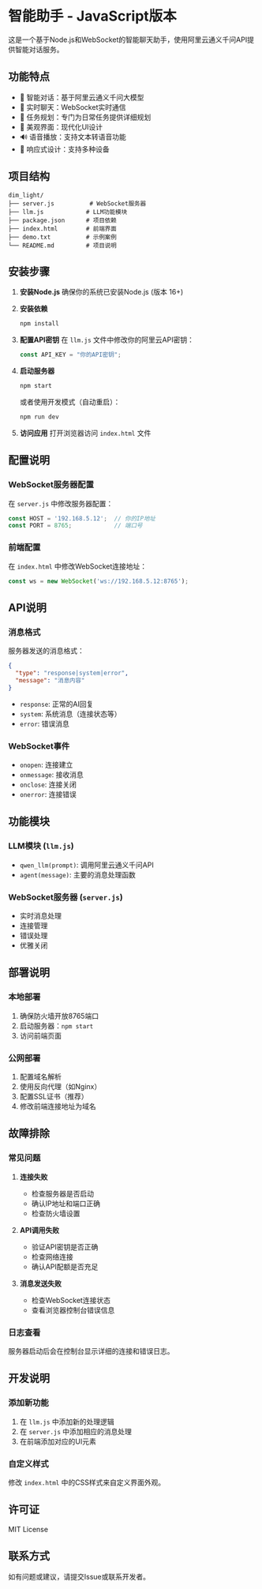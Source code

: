 # 智能助手 - JavaScript版本

这是一个基于Node.js和WebSocket的智能聊天助手，使用阿里云通义千问API提供智能对话服务。

## 功能特点

- 🤖 智能对话：基于阿里云通义千问大模型
- 💬 实时聊天：WebSocket实时通信
- 🎯 任务规划：专门为日常任务提供详细规划
- 🎨 美观界面：现代化UI设计
- 🔊 语音播放：支持文本转语音功能
- 📱 响应式设计：支持多种设备

## 项目结构

```
dim_light/
├── server.js          # WebSocket服务器
├── llm.js            # LLM功能模块
├── package.json      # 项目依赖
├── index.html        # 前端界面
├── demo.txt          # 示例案例
└── README.md         # 项目说明
```

## 安装步骤

1. **安装Node.js**
   确保你的系统已安装Node.js (版本 16+)

2. **安装依赖**
   ```bash
   npm install
   ```

3. **配置API密钥**
   在 `llm.js` 文件中修改你的阿里云API密钥：
   ```javascript
   const API_KEY = "你的API密钥";
   ```

4. **启动服务器**
   ```bash
   npm start
   ```
   或者使用开发模式（自动重启）：
   ```bash
   npm run dev
   ```

5. **访问应用**
   打开浏览器访问 `index.html` 文件

## 配置说明

### WebSocket服务器配置
在 `server.js` 中修改服务器配置：
```javascript
const HOST = '192.168.5.12';  // 你的IP地址
const PORT = 8765;            // 端口号
```

### 前端配置
在 `index.html` 中修改WebSocket连接地址：
```javascript
const ws = new WebSocket('ws://192.168.5.12:8765');
```

## API说明

### 消息格式

服务器发送的消息格式：
```json
{
  "type": "response|system|error",
  "message": "消息内容"
}
```

- `response`: 正常的AI回复
- `system`: 系统消息（连接状态等）
- `error`: 错误消息

### WebSocket事件

- `onopen`: 连接建立
- `onmessage`: 接收消息
- `onclose`: 连接关闭
- `onerror`: 连接错误

## 功能模块

### LLM模块 (`llm.js`)
- `qwen_llm(prompt)`: 调用阿里云通义千问API
- `agent(message)`: 主要的消息处理函数

### WebSocket服务器 (`server.js`)
- 实时消息处理
- 连接管理
- 错误处理
- 优雅关闭

## 部署说明

### 本地部署
1. 确保防火墙开放8765端口
2. 启动服务器：`npm start`
3. 访问前端页面

### 公网部署
1. 配置域名解析
2. 使用反向代理（如Nginx）
3. 配置SSL证书（推荐）
4. 修改前端连接地址为域名

## 故障排除

### 常见问题

1. **连接失败**
   - 检查服务器是否启动
   - 确认IP地址和端口正确
   - 检查防火墙设置

2. **API调用失败**
   - 验证API密钥是否正确
   - 检查网络连接
   - 确认API配额是否充足

3. **消息发送失败**
   - 检查WebSocket连接状态
   - 查看浏览器控制台错误信息

### 日志查看
服务器启动后会在控制台显示详细的连接和错误日志。

## 开发说明

### 添加新功能
1. 在 `llm.js` 中添加新的处理逻辑
2. 在 `server.js` 中添加相应的消息处理
3. 在前端添加对应的UI元素

### 自定义样式
修改 `index.html` 中的CSS样式来自定义界面外观。

## 许可证

MIT License

## 联系方式

如有问题或建议，请提交Issue或联系开发者。 